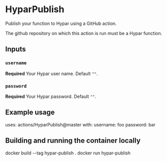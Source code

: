 # HyparPublish
Publish your function to Hypar using a GitHub action. 

The github repository on which this action is run must be a Hypar function.

## Inputs

### `username`

**Required** Your Hypar user name. Default `""`.

### `password`

**Required** Your Hypar password. Default `""`.

## Example usage

uses: actions/HyparPublish@master
with:
  username: foo
  password: bar

## Building and running the container locally
docker build --tag hypar-publish .
docker run hypar-publish
